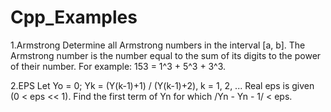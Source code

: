 # Cpp_Examples

1.Armstrong
Determine all Armstrong numbers in the interval [a, b]. The Armstrong number is the number
equal to the sum of its digits to the power of their number. For example: 153 = 1^3 + 5^3 + 3^3.

2.EPS
Let Yo = 0; Yk = (Y(k-1)+1) / (Y(k-1)+2), k = 1, 2, ... Real eps is given (0 < eps << 1).
Find the first term of Yn for which /Yn - Yn - 1/ < eps.
